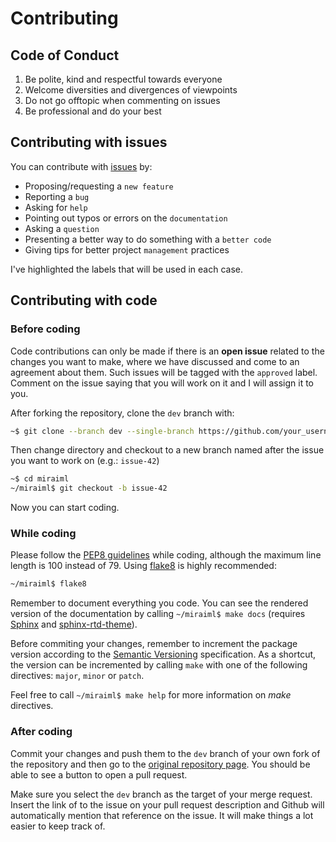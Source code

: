 # Contributing

## Code of Conduct

1. Be polite, kind and respectful towards everyone
2. Welcome diversities and divergences of viewpoints
3. Do not go offtopic when commenting on issues
4. Be professional and do your best

## Contributing with issues

You can contribute with [issues][issues] by:

- Proposing/requesting a `new feature`
- Reporting a `bug`
- Asking for `help`
- Pointing out typos or errors on the `documentation`
- Asking a `question`
- Presenting a better way to do something with a `better code`
- Giving tips for better project `management` practices

I've highlighted the labels that will be used in each case.

## Contributing with code

### Before coding

Code contributions can only be made if there is an **open issue** related to the
changes you want to make, where we have discussed and come to an agreement about
them. Such issues will be tagged with the `approved` label. Comment on the issue
saying that you will work on it and I will assign it to you.

After forking the repository, clone the `dev` branch with:

```bash
~$ git clone --branch dev --single-branch https://github.com/your_username/miraiml.git
```

Then change directory and checkout to a new branch named after the issue you want
to work on (e.g.: `issue-42`)

```bash
~$ cd miraiml
~/miraiml$ git checkout -b issue-42
```

Now you can start coding.

### While coding

Please follow the [PEP8 guidelines][pep8] while coding, although the maximum line
length is 100 instead of 79. Using [flake8][flake8] is highly recommended:

```bash
~/miraiml$ flake8
```

Remember to document everything you code. You can see the rendered version of the
documentation by calling `~/miraiml$ make docs` (requires [Sphinx][sphinx] and
[sphinx-rtd-theme][sphinx_rtd]).

Before commiting your changes, remember to increment the package version according
to the [Semantic Versioning][semver] specification. As a shortcut, the version can
be incremented by calling `make` with one of the following directives: `major`,
`minor` or `patch`.

Feel free to call `~/miraiml$ make help` for more information on *make* directives.

### After coding

Commit your changes and push them to the `dev` branch of your own fork of the
repository and then go to the [original repository page][repo]. You should be able
to see a button to open a pull request.

Make sure you select the `dev` branch as the target of your merge request. Insert
the link of to the issue on your pull request description and Github will
automatically mention that reference on the issue. It will make things a lot easier
to keep track of.

[issues]: https://github.com/arthurpaulino/miraiml/issues
[pep8]: https://www.python.org/dev/peps/pep-0008/
[flake8]: https://pypi.org/project/flake8/
[sphinx]: https://pypi.org/project/Sphinx/
[sphinx_rtd]: https://pypi.org/project/sphinx-rtd-theme/
[semver]: https://semver.org/
[repo]: https://github.com/arthurpaulino/miraiml
